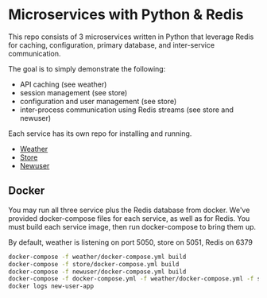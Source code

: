# Microservices with Python & Redis

This repo consists of 3 microservices written in Python that leverage Redis for caching, configuration, primary database,
and inter-service communication.

The goal is to simply demonstrate the following:

- API caching (see weather)
- session management (see store)
- configuration and user management (see store)
- inter-process communication using Redis streams (see store and newuser)

Each service has its own repo for installing and running.

- [Weather](/weather)
- [Store](/store)
- [Newuser](/newuser)

## Docker
You may run all three service plus the Redis database from docker. We've provided docker-compose files for each service,
as well as for Redis. You must build each service image, then run docker-compose to bring them up.

By default, weather is listening on port 5050, store on 5051, Redis on 6379

```bash
docker-compose -f weather/docker-compose.yml build
docker-compose -f store/docker-compose.yml build
docker-compose -f newuser/docker-compose.yml build
docker-compose -f docker-compose.yml -f weather/docker-compose.yml -f store/docker-compose.yml -f newuser/docker-compose.yml up -d
docker logs new-user-app
```

